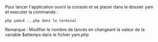 Pour lancer l'application ouvrir la console et se placer dans le dossier yam et executer la commande :

```php yamcd ...php dans le terminal```

Remarque :
Modifier le nombre de lancés en changeant la valeur de la variable $attemps dans le fichier yam.php